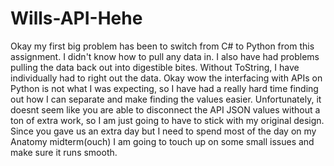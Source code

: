 # Wills-API-Hehe
Okay my first big problem has been to switch from C# to Python from this assignment. I didn't know how to pull any data in. 
I also have had problems pulling the data back out into digestible bites. Without ToString, I have individually had to right out the data.
Okay wow the interfacing with APIs on Python is not what I was expecting, so I have had a really hard time finding out how I can separate and make finding the values easier. Unfortunately, it doesnt seem like you are able to disconnect the API JSON values without a ton of extra work, so I am just going to have to stick with my original design.
Since you gave us an extra day but I need to spend most of the day on my Anatomy midterm(ouch) I am going to touch up on some small issues and make sure it runs smooth.
